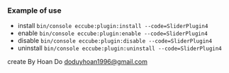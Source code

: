 ### Example of use
- install
`bin/console eccube:plugin:install --code=SliderPlugin4`
- enable
`bin/console eccube:plugin:enable --code=SliderPlugin4`
- disable
`bin/console eccube:plugin:disable --code=SliderPlugin4`
- uninstall
`bin/console eccube:plugin:uninstall --code=SliderPlugin4`

create By Hoan Do
doduyhoan1996@gmail.com